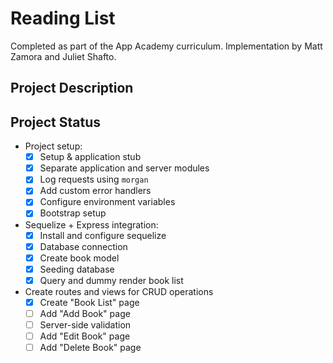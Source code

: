 # Reading List
Completed as part of the App Academy curriculum. Implementation by Matt Zamora and Juliet Shafto.

## Project Description

## Project Status
- Project setup:
    - [x] Setup & application stub
    - [x] Separate application and server modules
    - [x] Log requests using `morgan`
    - [x] Add custom error handlers
    - [x] Configure environment variables
    - [x] Bootstrap setup
- Sequelize + Express integration:
    - [x] Install and configure sequelize
    - [x] Database connection
    - [x] Create book model
    - [x] Seeding database
    - [x] Query and dummy render book list
- Create routes and views for CRUD operations
    - [x] Create "Book List" page
    - [ ] Add "Add Book" page
    - [ ] Server-side validation
    - [ ] Add "Edit Book" page
    - [ ] Add "Delete Book" page
